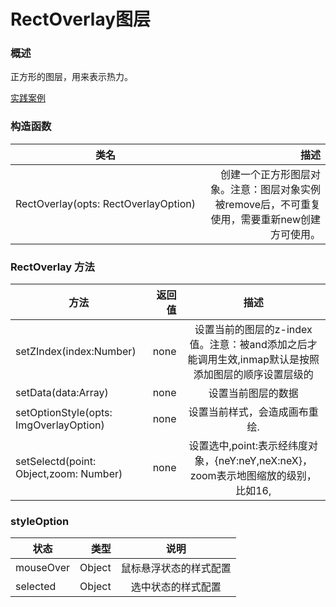 # RectOverlay图层

### 概述

正方形的图层，用来表示热力。

[实践案例](https://smartdata.b0.upaiyun.com/inmap/examples/RectOverlay.html ':include :type=iframe width=100% height=600px')


### 构造函数

| 类名        | 描述   |
| --------   | -----:  |
| RectOverlay(opts: RectOverlayOption)     | 创建一个正方形图层对象。注意：图层对象实例被remove后，不可重复使用，需要重新new创建方可使用。 |


### RectOverlay 方法

| 方法        | 返回值   |  描述  |
| --------   | -----:  | :----:  |
| setZIndex(index:Number)     | none |   设置当前的图层的z-index值。注意：被and添加之后才能调用生效,inmap默认是按照添加图层的顺序设置层级的     |
| setData(data:Array<Point>)        |   none   |   设置当前图层的数据   |
| setOptionStyle(opts: ImgOverlayOption)        |    none    |  设置当前样式，会造成画布重绘.  |
| setSelectd(point: Object,zoom: Number)       |    none    |  设置选中,point:表示经纬度对象，{neY:neY,neX:neX}，zoom表示地图缩放的级别，比如16, |


### styleOption

| 状态        | 类型   |  说明  |
| --------   | -----:  | :----:  |
| mouseOver    | Object |   鼠标悬浮状态的样式配置    |
| selected    | Object |   选中状态的样式配置    |